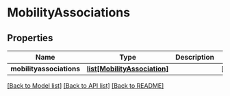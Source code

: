 # MobilityAssociations

## Properties
Name | Type | Description | Notes
------------ | ------------- | ------------- | -------------
**mobilityassociations** | [**list[MobilityAssociation]**](MobilityAssociation.md) |  | [optional] 

[[Back to Model list]](../README.md#documentation-for-models) [[Back to API list]](../README.md#documentation-for-api-endpoints) [[Back to README]](../README.md)


